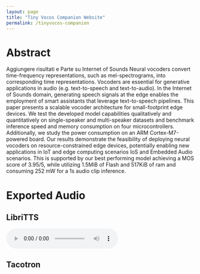 ```yaml
---
layout: page
title: "Tiny Vocos Companion Website"
permalink: /tinyvocos-companion
---
```


# Abstract

Aggiungere risultati e Parte su Internet of Sounds
Neural vocoders convert time-frequency representations, such
as mel-spectrograms, into corresponding time representations.
Vocoders are essential for generative applications in audio (e.g.
text-to-speech and text-to-audio). In the Internet of Sounds
domain, generating speech signals at the edge enables the
employment of smart assistants that leverage text-to-speech
pipelines. This paper presents a scalable vocoder architecture
for small-footprint edge devices. We test the developed model
capabilities qualitatively and quantitatively on single-speaker
and multi-speaker datasets and benchmark inference speed and
memory consumption on four microcontrollers. Additionally, we
study the power consumption on an ARM Cortex-M7-powered
board. Our results demonstrate the feasibility of deploying
neural vocoders on resource-constrained edge devices, potentially
enabling new applications in IoT and edge computing scenarios
IoS and Embedded Audio scenarios. This is supported by our
best performing model achieving a MOS score of 3.95/5, while
utilizing 1.5MiB of Flash and 517KiB of ram and consuming 252
mW for a 1s audio clip inference.

# Exported Audio

## LibriTTS

<audio controls>
  <source src="{{ site.baseurl }}/resources/tinyvocos_audio_out/tts/phinet/0.mp3" type="audio/mpeg">
  Your browser does not support the audio element.
</audio>

## Tacotron
